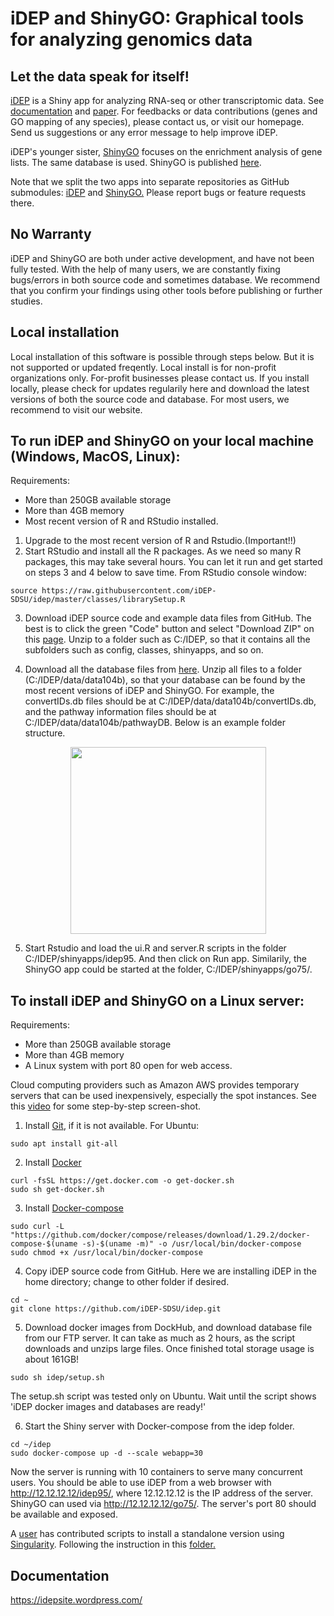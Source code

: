# iDEP and ShinyGO:   Graphical tools for analyzing genomics data  
## Let the data speak for itself!

[iDEP](http://bioinformatics.sdstate.edu/idep/) is a Shiny app for analyzing RNA-seq or other transcriptomic data. See [documentation](https://idepsite.wordpress.com/) and [paper](https://bmcbioinformatics.biomedcentral.com/articles/10.1186/s12859-018-2486-6). For feedbacks or data contributions (genes and GO mapping of any species), please contact us, or visit our homepage. Send us suggestions or any error message to help improve iDEP.

iDEP's younger sister, [ShinyGO](http://bioinformatics.sdstate.edu/go/) focuses on the enrichment analysis of gene lists. The same database is used. ShinyGO is published [here](https://doi.org/10.1093/bioinformatics/btz931). 

Note that we split the two apps into separate repositories as GitHub submodules: [iDEP](https://github.com/espors/idepGolem) and [ShinyGO.](https://github.com/gexijin/shinygo) Please report bugs or feature requests there.

## No Warranty
iDEP and ShinyGO are both under active development, and have not been fully tested. With the help of many users, we are constantly fixing bugs/errors in both source code and sometimes database. We recommend that you confirm your findings using other tools before publishing or further studies.

## Local installation
Local installation of this software is possible through steps below. But it is not supported or updated freqently. Local install is for non-profit organizations only. For-profit businesses please contact us. If you install locally, 
please check for updates regularily here and download the latest versions of both the source code and database.  For most users, we recommend to visit our website. 

## To run iDEP and ShinyGO on your local machine (Windows, MacOS, Linux):
Requirements:
+ More than 250GB available storage
+ More than 4GB memory
+ Most recent version of R and RStudio installed.

1. Upgrade to the most recent version of R and Rstudio.(Important!!)
2. Start RStudio and install all the R packages. As we need so many R packages, this may take several hours. You can let it run and get started on steps 3 and 4 below to save time. From RStudio console window:
```
source https://raw.githubusercontent.com/iDEP-SDSU/idep/master/classes/librarySetup.R
```

3. Download iDEP source code and example data files from GitHub. The best is to click the green "Code" button and select "Download ZIP" on this [page](https://github.com/iDEP-SDSU/idep). Unzip to a folder such as C:/IDEP, so that it contains all the subfolders such as config, classes, shinyapps, and so on.

4. Download all the database files from [here](http://bioinformatics.sdstate.edu/data/). Unzip all files to a folder (C:/IDEP/data/data104b), so that your database can be found by the most recent versions of iDEP and ShinyGO. For example, the convertIDs.db files should be at C:/IDEP/data/data104b/convertIDs.db, and the pathway information files should be at C:/IDEP/data/data104b/pathwayDB. 
Below is an example folder structure. 

<p align="center">
  <img width="313" height="299" src="docs/folders.png">
</p>


5. Start Rstudio and load the ui.R and server.R scripts in the folder C:/IDEP/shinyapps/idep95. And then click on Run app. Similarily, the ShinyGO app could be started at the folder, C:/IDEP/shinyapps/go75/. 

## To install iDEP and ShinyGO on a Linux server:

Requirements:
+ More than 250GB available storage
+ More than 4GB memory
+ A Linux system with port 80 open for web access. 

Cloud computing providers such as Amazon AWS provides temporary servers that can be used inexpensively, especially the spot instances.
See this [video](https://youtu.be/m-3vyGNYDOQ) for some step-by-step screen-shot.

1. Install [Git](https://git-scm.com/book/en/v2/Getting-Started-Installing-Git), if it is not available.  For Ubuntu:
```
sudo apt install git-all
```

2. Install [Docker](https://docs.docker.com/get-docker/)
```
curl -fsSL https://get.docker.com -o get-docker.sh
sudo sh get-docker.sh
```

3. Install [Docker-compose](https://docs.docker.com/compose/install/)
```
sudo curl -L "https://github.com/docker/compose/releases/download/1.29.2/docker-compose-$(uname -s)-$(uname -m)" -o /usr/local/bin/docker-compose
sudo chmod +x /usr/local/bin/docker-compose
```

4. Copy iDEP source code from GitHub. Here we are installing iDEP in the home directory; change to other folder if desired.
```
cd ~
git clone https://github.com/iDEP-SDSU/idep.git
```
 
5. Download docker images from DockHub, and download database file from our FTP server. It can take as much as 2 hours, as the script downloads and unzips large files. Once finished total storage usage is about 161GB!
```
sudo sh idep/setup.sh
```
The setup.sh script was tested only on Ubuntu. Wait until the script shows 'iDEP docker images and databases are ready!' 

6. Start the Shiny server with Docker-compose from the idep folder.
```
cd ~/idep
sudo docker-compose up -d --scale webapp=30 
```
Now the server is running with 10 containers to serve many concurrent users. You should be able to use iDEP from a web browser with http://12.12.12.12/idep95/, where 12.12.12.12 is the IP address of the server. ShinyGO can used via http://12.12.12.12/go75/. The server's port 80 should be available and exposed.


A [user](https://github.com/wresch) has contributed scripts to install a standalone version using [Singularity](https://www.sylabs.io/). Following the instruction in this [folder.](https://github.com/iDEP-SDSU/idep/tree/master/singularity_standalone)

## Documentation
https://idepsite.wordpress.com/

